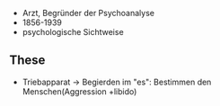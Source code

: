 - Arzt, Begründer der Psychoanalyse
- 1856-1939
- psychologische Sichtweise 
## These
- Triebapparat -> Begierden im "es": Bestimmen den Menschen(Aggression +libido)